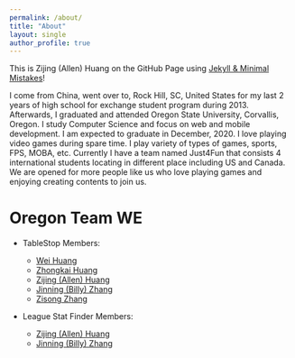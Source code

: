 ```yaml
---
permalink: /about/
title: "About"
layout: single
author_profile: true
---
```


This is Zijing (Allen) Huang on the GitHub Page using [Jekyll & Minimal Mistakes](https://mademistakes.com/work/minimal-mistakes-jekyll-theme/)!

I come from China, went over to, Rock Hill, SC, United States for my last 2 years of high school for exchange student program during 2013. 
Afterwards, I graduated and attended Oregon State University, Corvallis, Oregon. I study Computer Science and focus on web and mobile development. I am expected to graduate in December, 2020. 
I love playing video games during spare time. I play variety of types of games, sports, FPS, MOBA, etc. 
Currently I have a team named Just4Fun that consists 4 international students locating in different place including US and Canada. We are opened for more people like us who love playing games and enjoying creating contents to join us.


Oregon Team WE
==============
* TableStop Members: 
  * [Wei Huang](https://github.com/huangwei0) 
  * [Zhongkai Huang](https://github.com/Matalife) 
  * [Zijing (Allen) Huang](https://github.com/LuSuAllen) 
  * [Jinning (Billy) Zhang](https://github.com/jinningzhang6) 
  * [Zisong Zhang](https://github.com/zisongzhang) 

* League Stat Finder Members: 
  * [Zijing (Allen) Huang](https://github.com/LuSuAllen) 
  * [Jinning (Billy) Zhang](https://github.com/jinningzhang6)
